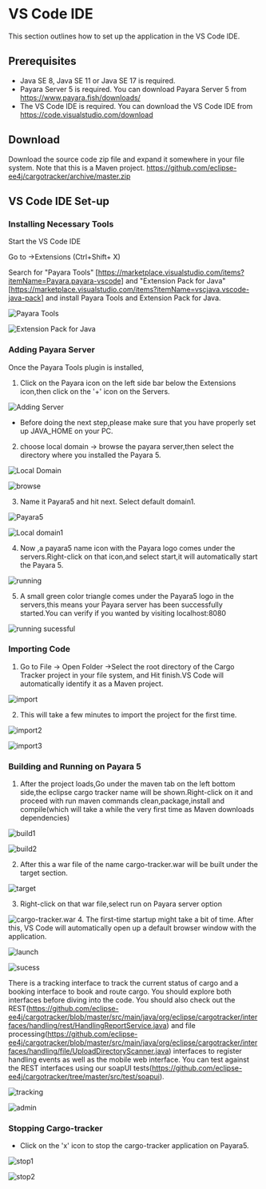 # VS Code IDE

This section outlines how to set up the application in the VS Code IDE.

## Prerequisites

* Java SE 8, Java SE 11 or Java SE 17 is required.
* Payara Server 5 is required. You can download Payara Server 5 from https://www.payara.fish/downloads/ 
* The VS Code IDE is required. You can download the VS Code IDE from https://code.visualstudio.com/download

## Download

Download the source code zip file and expand it somewhere in your file system. Note that this is a Maven project. https://github.com/eclipse-ee4j/cargotracker/archive/master.zip

## VS Code IDE Set-up

### Installing Necessary Tools

Start the VS Code IDE

Go to ->Extensions (Ctrl+Shift+ X)

Search for "Payara Tools" [https://marketplace.visualstudio.com/items?itemName=Payara.payara-vscode] and  "Extension Pack for Java" [https://marketplace.visualstudio.com/items?itemName=vscjava.vscode-java-pack] and install Payara Tools and Extension Pack for Java.

 ![Payara Tools](<images/payara tools.PNG>)

 ![Extension Pack for Java](<images/extension pack for java.PNG>)

### Adding Payara Server

Once the Payara Tools plugin is installed, 
1. Click on the Payara icon on the left side bar below the Extensions icon,then click on the '+' icon on the Servers.

![Adding Server](<images/adding payara server 1.PNG>)

* Before doing the next step,please make sure that you have properly set up JAVA_HOME on your PC.
2. choose local domain -> browse the payara server,then select the directory where you installed the Payara 5. 

![Local Domain](<images/Adding payara server 2.png>)

![browse](<images/Adding payara server 3.png>)

3. Name it Payara5 and hit next. Select default domain1.

![Payara5](<images/Adding payara server 4.png>)

![Local domain1](<images/Adding payara server 5.png>)

4. Now ,a payara5 name icon with the Payara logo comes under the servers.Right-click on that icon,and select start,it will automatically start the Payara 5.

![running](<images/Running payara server 1.png>)

5. A small green color triangle comes under the Payara5 logo in the servers,this means your Payara server has been successfully started.You can verify if you wanted by visiting localhost:8080

![running sucessful](<images/Running payara server 2.png>)

### Importing Code

1. Go to File -> Open Folder ->Select the root directory of the Cargo Tracker project in your file system, and Hit finish.VS Code will automatically identify it as a Maven project.

![import](<images/importing cargotracker 1.png>)

2. This will take a few minutes to import the project for the first time.

![import2](<images/importing cargotracker 2.png>)

![import3](<images/importing cargotracker 3.png>)

### Building and Running on Payara 5
1. After the project loads,Go under the maven tab on the left bottom side,the eclipse cargo tracker name will be shown.Right-click on it and proceed with run maven commands clean,package,install and compile(which will take a while the very first time as Maven downloads dependencies)

![build1](<images/building cargotracker 1.png>)

![build2](<images/building cargotracker 2.png>)

2. After this a war file of the name cargo-tracker.war will be built under the target section.

![target](<images/deployment 1.png>)

3. Right-click on that war file,select run on Payara server option

![cargo-tracker.war](<images/deployment 2.png>)
4. The first-time startup might take a bit of time. After this, VS Code will automatically open up a default browser window with the application. 

![launch](<images/deployment 3.png>)

![sucess](<images/sucess 1.png>)

There is a tracking interface to track the current status of cargo and a booking interface to book and route cargo. You should explore both interfaces before diving into the code. You should also check out the REST(https://github.com/eclipse-ee4j/cargotracker/blob/master/src/main/java/org/eclipse/cargotracker/interfaces/handling/rest/HandlingReportService.java) and file processing(https://github.com/eclipse-ee4j/cargotracker/blob/master/src/main/java/org/eclipse/cargotracker/interfaces/handling/file/UploadDirectoryScanner.java) interfaces to register handling events as well as the mobile web interface. You can test against the REST interfaces using our soapUI tests(https://github.com/eclipse-ee4j/cargotracker/tree/master/src/test/soapui).

![tracking](images/tracking.png)

![admin](images/admin.png)

### Stopping Cargo-tracker

* Click on the 'x' icon to stop the cargo-tracker application on Payara5.

![stop1](images/stop1.png)

![stop2](images/stop2.png)
